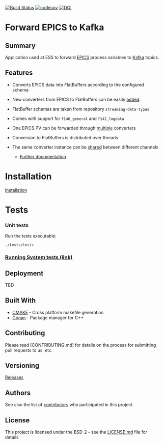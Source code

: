 [![Build Status](https://jenkins.esss.dk/dm/job/ess-dmsc/job/forward-epics-to-kafka/job/master/badge/icon)](https://jenkins.esss.dk/dm/job/ess-dmsc/job/forward-epics-to-kafka/job/master/)
[![codecov](https://codecov.io/gh/ess-dmsc/forward-epics-to-kafka/branch/master/graph/badge.svg)](https://codecov.io/gh/ess-dmsc/forward-epics-to-kafka)
[![DOI](https://zenodo.org/badge/81432248.svg)](https://zenodo.org/badge/latestdoi/81432248)

# Forward EPICS to Kafka

## Summary
Application used at ESS to forward [EPICS](https://epics.anl.gov/) process
variables to [Kafka](https://kafka.apache.org/) topics.

## Features
- Converts EPICS data into FlatBuffers according to the configured schema
- New converters from EPICS to FlatBuffers can be easily
  [added](#adding-new-converter-plugins).
- FlatBuffer schemas are taken from repository `streaming-data-types`
- Comes with support for `f140_general` and `f142_logdata`
- One EPICS PV can be forwarded through [multiple](#forwarding-a-pv-through-multiple-converters)
  converters
- Conversion to FlatBuffers is distributed over threads
- The same converter instance can be [shared](#share-converter-instance-between-channels)
  between different channels

  - [Further documentation](documentation/README.md)

# Installation
[Installation](documentation/installation.md)

# Tests

### Unit tests
Run the tests executable:

```
./tests/tests
```

### [Running System tests (link)](https://github.com/ess-dmsc/forward-epics-to-kafka/blob/master/system-tests/README.md)


## Deployment
TBD

## Built With

* [CMAKE](https://cmake.org/) - Cross platform makefile generation
* [Conan](https://conan.io/) - Package manager for C++

## Contributing

Please read [CONTRIBUTING.md] for details on the process for submitting pull requests to us, etc.

## Versioning

[Releases](https://github.com/ess-dmsc/forward-epics-to-kafka/releases)

## Authors

See also the list of [contributors](https://github.com/ess-dmsc/forward-epics-to-kafka/graphs/contributors) who participated in this project.

## License

This project is licensed under the BSD-2 - see the [LICENSE.md](LICENSE.md) file for details
